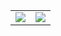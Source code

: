 



<table>
  <tr>
    <td style="border:0 !important"><img src="https://github-readme-stats.vercel.app/api?username=BeardedBear&show_icons=true&theme=radical&count_private=true" /></td>
    <td style="border:0 !important"><img src="https://github-readme-stats.vercel.app/api/top-langs?username=BeardedBear&show_icons=true&theme=radical&layout=compact" /></td>
  </tr>
</table>
